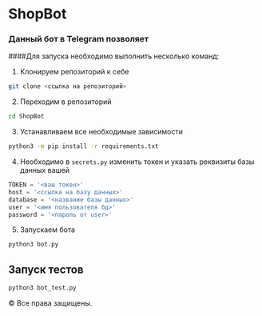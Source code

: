 # ShopBot

### Данный бот в Telegram позволяет

####Для запуска необходимо выполнить несколько команд:
 
1) Клонируем репозиторий к себе
``` bash
git clone <ссылка на репозиторий>
```
2) Переходим в репозиторий
``` bash
cd ShopBot
```
3) Устанавливаем все необходимые зависимости
``` bash
python3 -m pip install -r requirements.txt
```
4) Необходимо в `secrets.py` изменить токен и указать реквизиты базы данных вашей
``` python
TOKEN = '<ваш токен>'
host = '<ссылка на базу данных>'
database = '<название базы данных>'
user = '<имя пользователя бд>'
password = '<пароль от user>'
```
5) Запускаем бота
``` bash
python3 bot.py
```
## Запуск тестов
``` bash
python3 bot_test.py
```


&copy; Все права защищены. 


